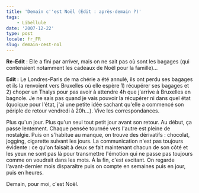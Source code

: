 ```yaml
---
title: 'Demain c''est Noël (Edit : après-demain ?)'
tags:
    - Libellule
date: '2007-12-22'
type: post
locale: fr_FR
slug: demain-cest-nol
---
```


**Re-Edit**&nbsp;: Elle a fini par arriver, mais on ne sait pas où sont les bagages (qui contenaient notamment les cadeaux de Noël pour la famille)…

**Edit&nbsp;:** Le Londres-Paris de ma ch&#233;rie a &#233;t&#233; annul&#233;, ils ont perdu ses bagages et ils la renvoient vers Bruxelles o&#249; elle esp&#232;re 1) r&#233;cup&#233;rer ses bagages et 2) choper un Thalys pour pas avoir &#224; attendre 4h que j'arrive &#224; Bruxelles en bagnole. Je ne sais pas quand je vais pouvoir la r&#233;cup&#233;rer ni dans quel &#233;tat (quoique pour l'&#233;tat, j'ai une petite id&#233;e sachant qu'elle a commenc&#233; son p&#233;riple de retour vendredi &#224; 20h…). Vive les correspondances.

Plus qu'un jour. Plus qu'un seul tout petit jour avant son retour. Au d&#233;but, &#231;a passe lentement. Chaque pens&#233;e tourn&#233;e vers l'autre est pleine de nostalgie. Puis on s'habitue au manque, on trouve des d&#233;rivatifs&nbsp;: chocolat, jogging, cigarette suivant les jours. La communication n'est pas toujours &#233;vidente&nbsp;: ce qu'on faisait &#224; deux se fait maintenant chacun de son c&#244;t&#233; et les yeux ne sont pas l&#224; pour transmettre l'&#233;motion qui ne passe pas toujours comme on voudrait dans les mots. À la fin, c'est excitant. On regarde l'avant-dernier mois dispara&#238;tre puis on compte en semaines puis en jour, puis en heures.

Demain, pour moi, c'est No&#235;l.
